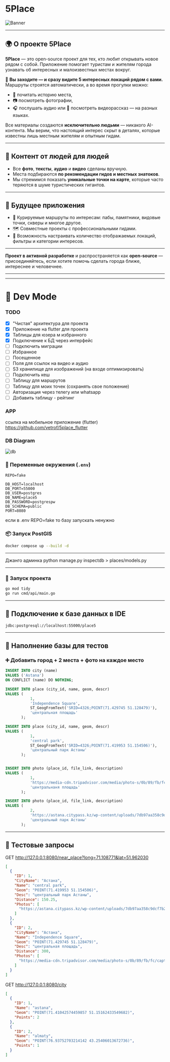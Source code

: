 # 5Place

![Banner](docs/banner.png)

---

## 🌍 О проекте 5Place

**5Place** — это open-source проект для тех, кто любит открывать новое рядом с собой. Приложение помогает туристам и жителям города узнавать об интересных и малоизвестных местах вокруг.

📍 **Вы заходите — и сразу видите 5 интересных локаций рядом с вами.**  
Маршруты строятся автоматически, а во время прогулки можно:

- 📖 почитать историю места,
- 📷 посмотреть фотографии,
- 🎧 послушать аудио или 🎥 посмотреть видеорассказ — на разных языках.

Все материалы создаются **исключительно людьми** — никакого AI-контента. Мы верим, что настоящий интерес скрыт в деталях, которые известны лишь местным жителям и опытным гидам.

---

## 🤝 Контент от людей для людей

- Все **фото**, **тексты**, **аудио** и **видео** сделаны вручную.
- Места подбираются **по рекомендации гидов и местных знатоков**.
- Мы стремимся показать **уникальные точки на карте**, которые часто теряются в шуме туристических гигантов.

---

## 🧭 Будущее приложения

- 📌 Курируемые маршруты по интересам: пабы, памятники, видовые точки, скверы и многое другое.
- 🗺️ Совместные проекты с профессиональными гидами.
- 🧩 Возможность настраивать количество отображаемых локаций, фильтры и категории интересов.

---

**Проект в активной разработке** и распространяется как **open-source** — присоединяйтесь, если хотите помочь сделать города ближе, интереснее и человечнее.

---
---
# 🚧 Dev Mode

### TODO
 -[x] "Чистая" архитектура для проекта  
 -[x] Приложение на flutter для проекта  
 -[x] Таблицы для юзера м избранного  
 -[x] Подключение к БД через интерфейс  
 -[ ] Подключить миграции  
 -[ ] Избранное  
 -[ ] Посещенное  
 -[ ] Поля для ссылок на видео и аудио  
 -[ ] S3 хранилище для изображений (на входе оптимизировать)  
 -[ ] Подключить кеш  
 -[ ] Таблицу для маршрутов  
 -[ ] Таблицу для моих точек (сохранять свое положение)  
 -[ ] Авторизация через телегу или whatsapp  
 -[ ] Добавить таблицу - рейтинг  

### APP
ссылка на мобильное приложение (flutter)  https://github.com/vetrof/5place_flutter

### DB Diagram
![db](docs/db_diagram.png)

### 🔐 Переменные окружения (`.env`)

```env
REPO=fake

DB_HOST=localhost
DB_PORT=55000
DB_USER=postgres
DB_NAME=place5
DB_PASSWORD=postgrespw
DB_SCHEMA=public
PORT=8080
```

если в .env REPO=fake то базу запускать ненужно

### 📦 Запуск PostGIS

```bash
docker compose up --build -d
```

---

Джанго админка
python manage.py inspectdb > places/models.py




---

### 🚀 Запуск проекта

```bash
go mod tidy
go run cmd/api/main.go
```

---

## 🧠 Подключение к базе данных в IDE

```
jdbc:postgresql://localhost:55000/place5
```

---

## 🧪 Наполнение базы для тестов

### ➕ Добавить город + 2 места + фото на каждое место

```sql
INSERT INTO city (name)
VALUES ('Astana')
ON CONFLICT (name) DO NOTHING;

INSERT INTO place (city_id, name, geom, descr)
VALUES (
           1,
           'Independence Square',
           ST_GeogFromText('SRID=4326;POINT(71.429745 51.128479)'),
           'центральная площадь'
       );

INSERT INTO place (city_id, name, geom, descr)
VALUES (
           1,
           'central park',
           ST_GeogFromText('SRID=4326;POINT(71.419953 51.154506)'),
           'центральный парк Астаны'
       );


INSERT INTO photo (place_id, file_link, description)
VALUES (
           1,
           'https://media-cdn.tripadvisor.com/media/photo-s/0b/89/fb/fc/caption.jpg',
           'центральнаня площадь'
       );

INSERT INTO photo (place_id, file_link, description)
VALUES (
           2,
           'https://astana.citypass.kz/wp-content/uploads/7db97aa358c9dcf7b27cd405bceba5e3.jpeg',
           'центральный парк Астаны'
       );

```

---

## 📍 Тестовые запросы

GET http://127.0.0.1:8080/near_place?long=71.108771&lat=51.962030
```json
[
  {
    "ID": 1,
    "CityName": "Астана",
    "Name": "central park",
    "Geom": "POINT(71.419953 51.154506)",
    "Desc": "центральный парк Астаны",
    "Distance": 150.25,
    "Photos": [
      "https://astana.citypass.kz/wp-content/uploads/7db97aa358c9dcf7b27cd405bceba5e3.jpeg"
    ]
  },
  {
    "ID": 2,
    "CityName": "Астана",
    "Name": "Independence Square",
    "Geom": "POINT(71.429745 51.128479)",
    "Desc": "центральная площадь",
    "Distance": 300,
    "Photos": [
      "https://media-cdn.tripadvisor.com/media/photo-s/0b/89/fb/fc/caption.jpg"
    ]
  }
]

```

GET http://127.0.0.1:8080/city
```json
[
  {
    "ID": 1,
    "Name": "astana",
    "Geom": "POINT(71.41042574459857 51.15162433549682)",
    "Points": 2
  },
  {
    "ID": 2,
    "Name": "almaty",
    "Geom": "POINT(76.93752703214142 43.25406013672736)",
    "Points": 1
  }
]

```
